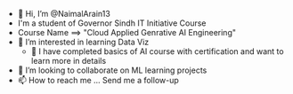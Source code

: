 - 👋 Hi, I’m @NaimalArain13
- I'm a student of Governor Sindh IT Initiative Course
- Course Name ==> "Cloud Applied Genrative AI Engineering"
- 👀 I’m interested in learning Data Viz
  - 🌱 I have completed basics of AI course with certification and want to learn more in details
- 💞️ I’m looking to collaborate on ML learning projects
- 📫 How to reach me ...
Send me a follow-up
<!---
NaimalArain13/NaimalArain13 is a ✨ special ✨ repository because its `README.md` (this file) appears on your GitHub profile.
You can click the Preview link to take a look at your changes.
--->
